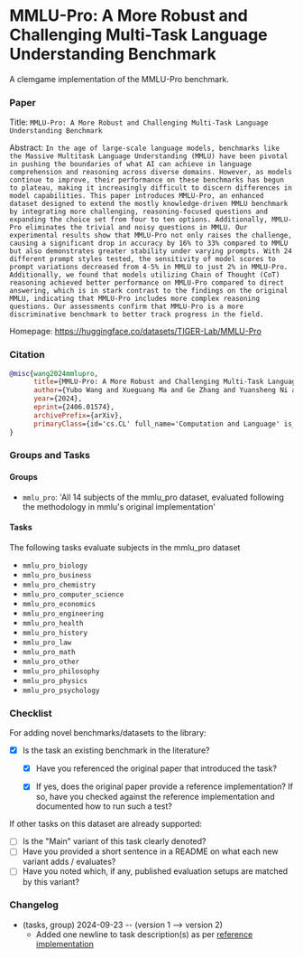 # MMLU-Pro: A More Robust and Challenging Multi-Task Language Understanding Benchmark

A clemgame implementation of the MMLU-Pro benchmark.

### Paper

Title: `MMLU-Pro: A More Robust and Challenging Multi-Task Language Understanding Benchmark`

Abstract: `In the age of large-scale language models, benchmarks like the Massive Multitask Language Understanding (MMLU) have been pivotal in pushing the boundaries of what AI can achieve in language comprehension and reasoning across diverse domains. However, as models continue to improve, their performance on these benchmarks has begun to plateau, making it increasingly difficult to discern differences in model capabilities. This paper introduces MMLU-Pro, an enhanced dataset designed to extend the mostly knowledge-driven MMLU benchmark by integrating more challenging, reasoning-focused questions and expanding the choice set from four to ten options. Additionally, MMLU-Pro eliminates the trivial and noisy questions in MMLU. Our experimental results show that MMLU-Pro not only raises the challenge, causing a significant drop in accuracy by 16% to 33% compared to MMLU but also demonstrates greater stability under varying prompts. With 24 different prompt styles tested, the sensitivity of model scores to prompt variations decreased from 4-5% in MMLU to just 2% in MMLU-Pro. Additionally, we found that models utilizing Chain of Thought (CoT) reasoning achieved better performance on MMLU-Pro compared to direct answering, which is in stark contrast to the findings on the original MMLU, indicating that MMLU-Pro includes more complex reasoning questions. Our assessments confirm that MMLU-Pro is a more discriminative benchmark to better track progress in the field.`

Homepage: https://huggingface.co/datasets/TIGER-Lab/MMLU-Pro

### Citation

```bibtex
@misc{wang2024mmlupro,
      title={MMLU-Pro: A More Robust and Challenging Multi-Task Language Understanding Benchmark},
      author={Yubo Wang and Xueguang Ma and Ge Zhang and Yuansheng Ni and Abhranil Chandra and Shiguang Guo and Weiming Ren and Aaran Arulraj and Xuan He and Ziyan Jiang and Tianle Li and Max Ku and Kai Wang and Alex Zhuang and Rongqi Fan and Xiang Yue and Wenhu Chen},
      year={2024},
      eprint={2406.01574},
      archivePrefix={arXiv},
      primaryClass={id='cs.CL' full_name='Computation and Language' is_active=True alt_name='cmp-lg' in_archive='cs' is_general=False description='Covers natural language processing. Roughly includes material in ACM Subject Class I.2.7. Note that work on artificial languages (programming languages, logics, formal systems) that does not explicitly address natural-language issues broadly construed (natural-language processing, computational linguistics, speech, text retrieval, etc.) is not appropriate for this area.'}
}
```

### Groups and Tasks

#### Groups

* `mmlu_pro`: 'All 14 subjects of the mmlu_pro dataset, evaluated following the methodology in mmlu's original implementation'

#### Tasks

The following tasks evaluate subjects in the mmlu_pro dataset
- `mmlu_pro_biology`
- `mmlu_pro_business`
- `mmlu_pro_chemistry`
- `mmlu_pro_computer_science`
- `mmlu_pro_economics`
- `mmlu_pro_engineering`
- `mmlu_pro_health`
- `mmlu_pro_history`
- `mmlu_pro_law`
- `mmlu_pro_math`
- `mmlu_pro_other`
- `mmlu_pro_philosophy`
- `mmlu_pro_physics`
- `mmlu_pro_psychology`

### Checklist

For adding novel benchmarks/datasets to the library:
* [x] Is the task an existing benchmark in the literature?
  * [x] Have you referenced the original paper that introduced the task?
  * [x] If yes, does the original paper provide a reference implementation? If so, have you checked against the reference implementation and documented how to run such a test?


If other tasks on this dataset are already supported:
* [ ] Is the "Main" variant of this task clearly denoted?
* [ ] Have you provided a short sentence in a README on what each new variant adds / evaluates?
* [ ] Have you noted which, if any, published evaluation setups are matched by this variant?

### Changelog

* (tasks, group) 2024-09-23 -- (version 1 --> version 2)
  * Added one newline to task description(s) as per [reference implementation](https://github.com/TIGER-AI-Lab/MMLU-Pro/blob/47b9891aacb8bd7cda29d5c5ba17b9434dd333bc/evaluate_from_local.py#L93)
